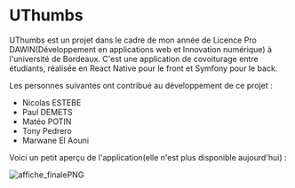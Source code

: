 # UThumbs

UThumbs est un projet dans le cadre de mon année de Licence Pro DAWIN(Développement en applications web et Innovation numérique) à l'université de Bordeaux.
C'est une application de covoiturage entre étudiants, réalisée en React Native pour le front et Symfony pour le back.

Les personnes suivantes ont contribué au développement de ce projet :
- Nicolas ESTEBE
- Paul DEMETS
- Matéo POTIN
- Tony Pedrero
- Marwane El Aouni

Voici un petit aperçu de l'application(elle n'est plus disponible aujourd'hui) :

![affiche_finalePNG](https://user-images.githubusercontent.com/47208689/88084437-ba4dbd80-cb84-11ea-8386-291af9eee1d2.png)
